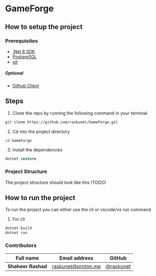 # GameForge 

## How to setup the project

### Prerequisites
- [.Net 8 SDK](https://dotnet.microsoft.com/en-us/download)
- [PostgreSQL](https://www.postgresql.org/)
- [git](https://git-scm.com)

##### Optional
- [Github Client](https://desktop.github.com/download/)

## Steps

1. Clone the repo by running the following command in your terminal
```bash
git clone https://github.com/raskunet/GameForge.git
```
2. Cd into the project directory
```bash
cd GameForge
```
3. Install the dependencies
```ps
dotnet restore
```

### Project Structure
The project structure should look like this (TODO)

## How to run the project
To run the project you can either use the cli or vscode/vs run command
1. For cli
```bash
dotnet build
dotnet run
```

### Contributors

| Full name  | Email address | GitHub |
| ------------- | ------------- | ------------- |
| **Shaheer Rashad**  | <raskunet@proton.me>  | [@raskunet](https://github.com/raskunet) |

